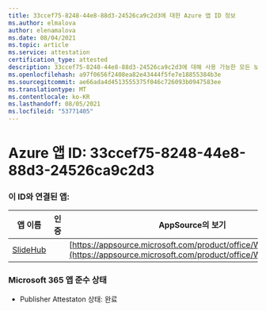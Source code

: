 ```yaml
---
title: 33ccef75-8248-44e8-88d3-24526ca9c2d3에 대한 Azure 앱 ID 정보
ms.author: elmalova
author: elenamalova
ms.date: 08/04/2021
ms.topic: article
ms.service: attestation
certification_type: attested
description: 33ccef75-8248-44e8-88d3-24526ca9c2d3에 대해 사용 가능한 모든 보안 및 규정 준수 정보입니다.
ms.openlocfilehash: a97f0656f2408ea82e43444f5fe7e18855384b3e
ms.sourcegitcommit: ae66ada4d4513555375f046c726093b0947583ee
ms.translationtype: MT
ms.contentlocale: ko-KR
ms.lasthandoff: 08/05/2021
ms.locfileid: "53771405"
---
```

# <a name="azure-app-id-33ccef75-8248-44e8-88d3-24526ca9c2d3"></a>Azure 앱 ID: 33ccef75-8248-44e8-88d3-24526ca9c2d3


### <a name="apps-associated-with-this-id"></a>이 ID와 연결된 앱:
| **앱 이름** | **인증** | **AppSource의 보기** |
|--------------|---------------|-----------------------|
| [SlideHub](https://docs.microsoft.com/microsoft-365-app-certification/forward/WA200001625) |  | [https://appsource.microsoft.com/product/office/WA200001625](https://appsource.microsoft.com/product/office/WA200001625) |

### <a name="microsoft-365-app-compliance-status"></a>Microsoft 365 앱 준수 상태
- Publisher Attestaton 상태: 완료

